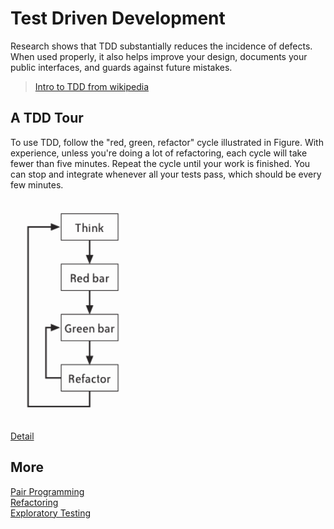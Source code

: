 # Test Driven Development

Research shows that TDD substantially reduces the incidence of defects. When used properly, it also helps improve your design, documents your public interfaces, and guards against future mistakes.  
> [Intro to TDD from wikipedia](https://en.wikipedia.org/wiki/Test-driven_development)

## A TDD Tour

To use TDD, follow the "red, green, refactor" cycle illustrated in Figure. With experience, unless you're doing a lot of refactoring, each cycle will take fewer than five minutes. Repeat the cycle until your work is finished. You can stop and integrate whenever all your tests pass, which should be every few minutes.

<img src="./images/test_driven_development__the_tdd_cycle.gif" width=200 />

[Detail](https://www.jamesshore.com/Agile-Book/test_driven_development.html)

## More

[Pair Programming](https://www.jamesshore.com/Agile-Book/pair_programming.html)  
[Refactoring](https://www.jamesshore.com/Agile-Book/refactoring.html)   
[Exploratory Testing](https://www.jamesshore.com/Agile-Book/exploratory_testing.html)